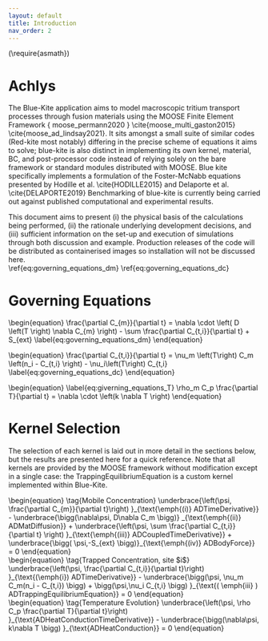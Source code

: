 ```yaml
---
layout: default
title: Introduction
nav_order: 2
---
```


\(\require{asmath}\)
# Achlys
The Blue-Kite application aims to model macroscopic tritium transport processes through fusion materials using the MOOSE Finite Element Framework { moose_permann2020 } \cite{moose_multi_gaston2015} \cite{moose_ad_lindsay2021}. It sits amongst a small suite of similar codes (Red-kite most notably) differing in the precise scheme of equations it aims to solve; blue-kite is also distinct in implementing its own kernel, material, BC, and post-processor code instead of relying solely on the bare framework or standard modules distributed with MOOSE. Blue kite specifically implements a formulation of the Foster-McNabb equations presented by Hodille et al. \cite{HODILLE2015} and Delaporte et al. \cite{DELAPORTE2019} Benchmarking of blue-kite is currently being carried out against published computational and experimental results.

This document aims to present (i) the physical basis of the calculations being performed, (ii) the rationale underlying development decisions, and (iii) sufficient information on the set-up and execution of simulations through both discussion and example. Production releases of the code will be distributed as containerised images so installation will not be discussed here.  
\ref{eq:governing_equations_dm} \ref{eq:governing_equations_dc}

# Governing Equations
\begin{equation}
\frac{\partial C_{m}}{\partial t} = \nabla  \cdot \left( D \left(T \right) \nabla  C_{m} \right) - \sum \frac{\partial C_{t,i}}{\partial t} + S_{ext}
\label{eq:governing_equations_dm}
\end{equation}

\begin{equation}
\frac{\partial C_{t,i}}{\partial t} = \nu_m \left(T\right) C_m \left(n_i - C_{t,i} \right) - \nu_i\left(T\right) C_{t,i} 
\label{eq:governing_equations_dc}
\end{equation}

\begin{equation}
\label{eq:giverning_equations_T}
\rho_m C_p \frac{\partial T}{\partial t} = \nabla \cdot \left(k \nabla T \right)
\end{equation}

# Kernel Selection
The selection of each kernel is laid out in more detail in the sections below, but the results are presented here for a quick reference. Note that all kernels are provided by the MOOSE framework without modification except in a single case: the TrappingEquilibriumEquation is a custom kernel implemented within Blue-Kite. 

<div>
\begin{equation}
\tag{Mobile Concentration}
\underbrace{\left(\psi, \frac{\partial C_{m}}{\partial t}\right) }_{\text{\emph{(i)} ADTimeDerivative}}
- \underbrace{\bigg(\nabla\psi, D\nabla C_m \bigg)} _{\text{\emph{(ii)} ADMatDiffusion}}
+ \underbrace{\left(\psi, \sum \frac{\partial C_{t,i}}{\partial t} \right) }_{\text{\emph{(iii)} ADCoupledTimeDerivative}}
+ \underbrace{\bigg( \psi,-S_{ext} \bigg)}_{\text{\emph{(iv)} ADBodyForce}} = 0
\end{equation}
</div>

<div>
\begin{equation}
\tag{Trapped Concentration, site $i$}
\underbrace{\left(\psi, \frac{\partial C_{t,i}}{\partial t}\right) }_{\text{(\emph{i}) ADTimeDerivative}}
- \underbrace{\bigg(\psi, \nu_m C_m(n_i - C_{t,i}) \bigg) 
+ \bigg(\psi,\nu_i C_{t,i}  \bigg) }_{\text{( \emph{iii} )  ADTrappingEquilibriumEquation}}
= 0
\end{equation}</div> 

<div>
\begin{equation}
\tag{Temperature Evolution}
\underbrace{\left(\psi, \rho C_p \frac{\partial T}{\partial t}\right) }_{\text{ADHeatConductionTimeDerivative}}
- \underbrace{\bigg(\nabla\psi, k\nabla T \bigg)  }_{\text{ADHeatConduction}} = 0
\end{equation}</div>

